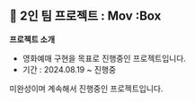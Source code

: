 ## 🍺 2인 팀 프로젝트 : Mov :Box
**프로젝트 소개**
  <ul>
    <li>영화예매 구현을 목표로 진행중인 프로젝트입니다.</li>
    <li> 기간 : 2024.08.19 ~ 진행중 </li>
  </ul>
  미완성이며 계속해서 진행중인 프로젝트입니다.
